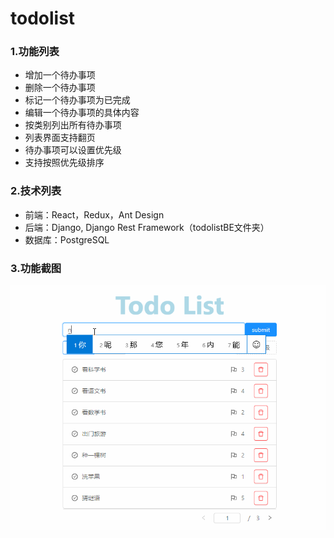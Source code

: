 # todolist
### 1.功能列表

- 增加一个待办事项
- 删除一个待办事项
- 标记一个待办事项为已完成
- 编辑一个待办事项的具体内容
- 按类别列出所有待办事项
- 列表界面支持翻页
- 待办事项可以设置优先级
- 支持按照优先级排序

### 2.技术列表

- 前端：React，Redux，Ant Design
- 后端：Django,  Django Rest Framework（todolistBE文件夹）
- 数据库：PostgreSQL

### 3.功能截图

![image](https://github.com/Jomornt/todolist/blob/master/intro.gif)